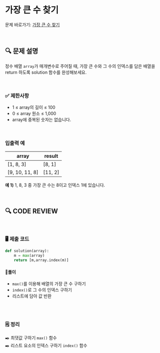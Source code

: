 # 가장 큰 수 찾기

문제 바로가기: [가장 큰 수 찾기](https://school.programmers.co.kr/learn/courses/30/lessons/120899)

<br/>

## **🔍 문제 설명**

정수 배열 `array`가 매개변수로 주어질 때, 가장 큰 수와 그 수의 인덱스를 담은 배열을 return 하도록 solution 함수를 완성해보세요.

<br/>

### **✅ 제한사항**

- 1 ≤ array의 길이 ≤ 100
- 0 ≤ array 원소 ≤ 1,000
- array에 중복된 숫자는 없습니다.
<br/>

### **입출력 예**

|      array     |  result |
|----------------|---------|
|    [1, 8, 3]   |  [8, 1] |
| [9, 10, 11, 8] | [11, 2] |

**예 1)**
1, 8, 3 중 가장 큰 수는 8이고 인덱스 1에 있습니다.

<br/>

## **🔍 CODE REVIEW**
<br/>

### **🖥️ 제출 코드**

```python
def solution(array):
    m = max(array)
    return [m,array.index(m)]
```

#### **📍풀이**

- `max()`를 이용해 배열의 가장 큰 수 구하기
- `index()`로 그 수의 인덱스 구하기
- 리스트에 담아 값 반환

<br/>

  #
### **🗒️ 정리**
✒️ 최댓값 구하기 `max()` 함수     
✒️ 리스트 요소의 인덱스 구하기 `index()` 함수

